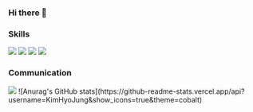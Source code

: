 ### Hi there 👋   

<h3>Skills</h3>
<img src="https://img.shields.io/badge/Java-007396?style=flat-square&logo=Java&logoColor=white" /> <img src="https://img.shields.io/badge/Python-3776AB?style=flat-square&logo=Python&logoColor=white" /> <img src="https://img.shields.io/badge/MySQL-4479A1?style=flat-square&logo=MySQL&logoColor=white" /> <img src="https://img.shields.io/badge/Android-3DDC84?style=flat-square&logo=MySQL&logoColor=white" />
<h3>Communication</h3>
<img src="https://www.instagram.com/hyojung_yi/Instagram-3DDC84?style=flat-square&logo=Instagram&logoColor=white" />
![Anurag's GitHub stats](https://github-readme-stats.vercel.app/api?username=KimHyoJung&show_icons=true&theme=cobalt)   


